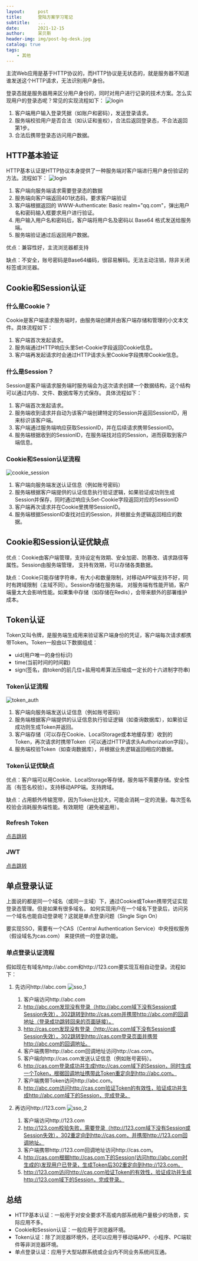 ```yaml
---
layout:     post
title:      登陆方案学习笔记
subtitle:   ...
date:       2021-12-15
author:     呆贝斯
header-img: img/post-bg-desk.jpg
catalog: true
tags:
    - 其他
---
```

主流Web应用是基于HTTP协议的，而HTTP协议是无状态的，就是服务器不知道谁发送这个HTTP请求，无法识别用户身份。

登录态就是服务器用来区分用户身份的，同时对用户进行记录的技术方案。怎么实现用户的登录态呢？常见的实现流程如下：
![login](/img/login.png)

1. 客户端用户输入登录凭据（如账户和密码），发送登录请求。
2. 服务端校验用户是否合法（如认证和鉴权），合法后返回登录态，不合法返回第1步。
3. 合法后携带登录态访问用户数据。

## HTTP基本验证

HTTP基本认证是HTTP协议本身提供了一种服务端对客户端进行用户身份验证的方法。流程如下：
![login](/img/login.png)

1. 客户端向服务端请求需要登录态的数据
2. 服务端向客户端返回401状态码，要求客户端验证
3. 客户端根据返回的 WWW-Authenticate: Basic realm="qq.com"，弹出用户名和密码输入框要求用户进行验证。
4. 用户输入用户名和密码后，客户端将用户名及密码以 Base64 格式发送给服务端。
5. 服务端验证通过后返回用户数据。

优点：兼容性好，主流浏览器都支持

缺点：不安全，账号密码是Base64编码，很容易解码。无法主动注销，除非关闭标签或浏览器。

## Cookie和Session认证

### 什么是Cookie？

Cookie是客户端请求服务端时，由服务端创建并由客户端存储和管理的小文本文件。具体流程如下：

1. 客户端首次发起请求。
2. 服务端通过HTTP响应头里Set-Cookie字段返回Cookie信息。
3. 客户端再发起请求时会通过HTTP请求头里Cookie字段携带Cookie信息。

### 什么是Session？

Session是客户端请求服务端时服务端会为这次请求创建一个数据结构，这个结构可以通过内存、文件、数据库等方式保存。
具体流程如下：

1. 客户端首次发起请求。
2. 服务端收到请求并自动为该客户端创建特定的Session并返回SessionID，用来标识该客户端。
3. 客户端通过服务端响应获取SessionID，并在后续请求携带SessionID。
4. 服务端根据收到的SessionID，在服务端找对应的Session，进而获取到客户端信息。

### Cookie和Session认证流程

![cookie_session](/img/cookie_session.png)

1. 客户端向服务端发送认证信息（例如账号密码）
2. 服务端根据客户端提供的认证信息执行验证逻辑，如果验证成功则生成Session并保存，同时通过响应头Set-Cookie字段返回对应的SessionID
3. 客户端再次请求并在Cookie里携带SessionID。
4. 服务端根据SessionID查找对应的Session，并根据业务逻辑返回相应的数据。

## Cookie和Session认证优缺点

优点：Cookie由客户端管理，支持设定有效期、安全加密、防篡改、请求路径等属性。Session由服务端管理，
支持有效期，可以存储各类数据。

缺点：Cookie只能存储字符串，有大小和数量限制，对移动APP端支持不好，同时有跨域限制（主域不同）。Session存储在服务端，
对服务端有性能开销，客户端量太大会影响性能。如果集中存储（如存储在Redis），会带来额外的部署维护成本。

## Token认证

Token又叫令牌，是服务端生成用来验证客户端身份的凭证，客户端每次请求都携带Token。Token一般由以下数据组成：

* uid(用户唯一的身份标识)
* time(当前时间的时间戳)
* sign(签名，由token的前几位+盐用哈希算法压缩成一定长的十六进制字符串)

### Token认证流程

![token_auth](/img/token_auth.png)

1. 客户端向服务端发送认证信息（例如账号密码）
2. 服务端根据客户端提供的认证信息执行验证逻辑（如查询数据库），如果验证成功则生成Token并返回。
3. 客户端存储（可以存在Cookie、LocalStorage或本地缓存里）收到的Token，再次请求时携带Token（可以通过HTTP请求头Authorization字段）。
4. 服务端校验Token（如查询数据库），并根据业务逻辑返回相应的数据。

### Token认证优缺点

优点：客户端可以用Cookie、LocalStorage等存储，服务端不需要存储。安全性高（有签名校验）。支持移动APP端。支持跨域。

缺点：占用额外传输宽带，因为Token比较大，可能会消耗一定的流量。每次签名校验会消耗服务端性能。有效期短（避免被盗用）。

### Refresh Token

[点击跳转](/2022/04/26/AccessToken%E4%B8%8ERefreshToken%E8%AF%A6%E8%A7%A3%E4%BB%A5%E5%8F%8A%E4%BD%BF%E7%94%A8%E5%8E%9F%E5%88%99/)

### JWT

[点击跳转](/2022/04/24/JWT%E7%9A%84%E4%BB%8B%E7%BB%8D%E4%B8%8E%E4%BD%BF%E7%94%A8/)

## 单点登录认证

上面说的都是同一个域名（或同一主域）下，通过Cookie或Token携带凭证实现登录态管理。但是如果有很多域名，
如何实现用户在一个域名下登录后，访问另一个域名也能自动登录呢？这就是单点登录问题（Single Sign On）

要实现SSO，需要有一个CAS（Central Authentication Service）中央授权服务（假设域名为cas.com）
来提供统一的登录功能。

### 单点登录认证流程

假如现在有域名http://abc.com和http://123.com要实现互相自动登录。流程如下：

1. 先访问http://abc.com
    ![sso_1](/img/sso_1.png)
    1. 客户端访问http://abc.com
    2. http://abc.com发现没有登录（http://abc.com域下没有Session或Session失效），302跳转到http://cas.com并携带http://abc.com的回调地址（登录成功跳转回来的页面链接）。
    3. http://cas.com发现没有登录（http://cas.com域下没有Session或Session失效），302跳转到http://cas.com登录页面并携带http://abc.com的回调地址。
    4. 客户端携带http://abc.com回调地址访问http://cas.com。
    5. 客户端向http://cas.com发送认证信息（例如账号密码）。
    6. http://cas.com登录成功并生成http://cas.com域下的Session，同时生成一个Token，根据回调地址携带此Token重定向到http://abc.com。
    7. 客户端携带Token访问http://abc.com。
    8. http://abc.com访问http://cas.com验证Token的有效性，验证成功并生成http://abc.com域下的Session，完成登录。

2. 再访问http://123.com
   ![sso_2](/img/sso_2.png)
   1. 客户端访问http://123.com
   2. http://123.com校验失败，需要登录（http://123.com域下没有Session或Session失效），302重定向到http://cas.com，并携带http://123.com回调地址。
   3. 客户端携带http://123.com回调地址访问http://cas.com。
   4. http://cas.com根据http://cas.com下的Session(访问http://abc.com时生成的)发现用户已登录，生成Token后302重定向到http://123.com。
   5. http://123.com访问http://cas.com验证Token的有效性，验证成功并生成http://123.com域下的Session，完成登录。

## 总结

* HTTP基本认证：一般用于对安全要求不高或内部系统用户量极少的场景，实际应用不多。
* Cookie和Session认证：一般应用于浏览器环境。
* Token认证：除了浏览器环境外，还可以应用于移动端APP、小程序、PC端软件等非浏览器环境。
* 单点登录认证：应用于大型站群系统或企业内不同业务系统间互通。
